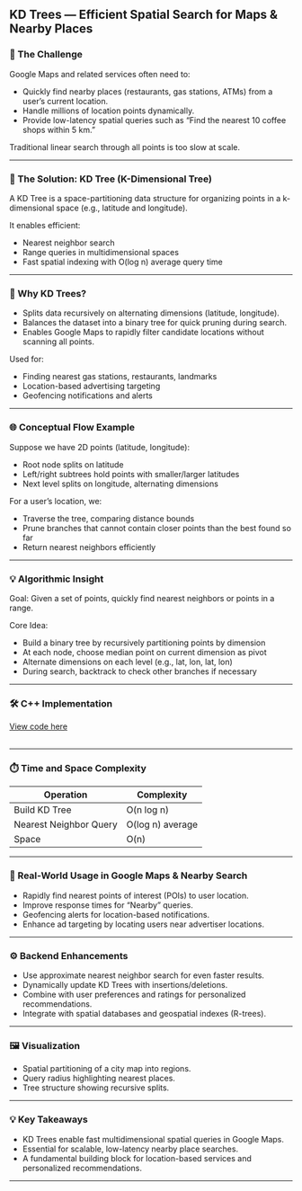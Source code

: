 ## KD Trees — Efficient Spatial Search for Maps & Nearby Places

### 🎯 The Challenge

Google Maps and related services often need to:

* Quickly find nearby places (restaurants, gas stations, ATMs) from a user’s current location.
* Handle millions of location points dynamically.
* Provide low-latency spatial queries such as “Find the nearest 10 coffee shops within 5 km.”

Traditional linear search through all points is too slow at scale.

---

### 🚀 The Solution: KD Tree (K-Dimensional Tree)

A KD Tree is a space-partitioning data structure for organizing points in a k-dimensional space (e.g., latitude and longitude).

It enables efficient:

* Nearest neighbor search
* Range queries in multidimensional spaces
* Fast spatial indexing with O(log n) average query time

---

### 🧠 Why KD Trees?

* Splits data recursively on alternating dimensions (latitude, longitude).
* Balances the dataset into a binary tree for quick pruning during search.
* Enables Google Maps to rapidly filter candidate locations without scanning all points.

Used for:

* Finding nearest gas stations, restaurants, landmarks
* Location-based advertising targeting
* Geofencing notifications and alerts

---

### 🌐 Conceptual Flow Example

Suppose we have 2D points (latitude, longitude):

* Root node splits on latitude
* Left/right subtrees hold points with smaller/larger latitudes
* Next level splits on longitude, alternating dimensions

For a user’s location, we:

* Traverse the tree, comparing distance bounds
* Prune branches that cannot contain closer points than the best found so far
* Return nearest neighbors efficiently

---

### 💡 Algorithmic Insight

Goal: Given a set of points, quickly find nearest neighbors or points in a range.

Core Idea:

* Build a binary tree by recursively partitioning points by dimension
* At each node, choose median point on current dimension as pivot
* Alternate dimensions on each level (e.g., lat, lon, lat, lon)
* During search, backtrack to check other branches if necessary

---

### 🛠 C++ Implementation
[View code here](https://github.com/bhumikanaik126/APS-Portfolio/blob/main/codes/b20.cpp)<br><br>

---

### ⏱️ Time and Space Complexity

| Operation              | Complexity       |
| ---------------------- | ---------------- |
| Build KD Tree          | O(n log n)       |
| Nearest Neighbor Query | O(log n) average |
| Space                  | O(n)             |

---

### 🧪 Real-World Usage in Google Maps & Nearby Search

* Rapidly find nearest points of interest (POIs) to user location.
* Improve response times for “Nearby” queries.
* Geofencing alerts for location-based notifications.
* Enhance ad targeting by locating users near advertiser locations.

---

### ⚙️ Backend Enhancements

* Use approximate nearest neighbor search for even faster results.
* Dynamically update KD Trees with insertions/deletions.
* Combine with user preferences and ratings for personalized recommendations.
* Integrate with spatial databases and geospatial indexes (R-trees).

---

### 🖼️ Visualization

* Spatial partitioning of a city map into regions.
* Query radius highlighting nearest places.
* Tree structure showing recursive splits.

---

### 💡 Key Takeaways

* KD Trees enable fast multidimensional spatial queries in Google Maps.
* Essential for scalable, low-latency nearby place searches.
* A fundamental building block for location-based services and personalized recommendations.

---

